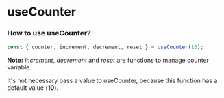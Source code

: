 # useCounter

### How to use useCounter?

```jsx
const { counter, increment, decrement, reset } = useCounter(10);
```

**Note:** *increment*, *decrement* and *reset* are functions to manage counter variable.

It's not necessary pass a value to useCounter, because this function has a default value (**10**). 